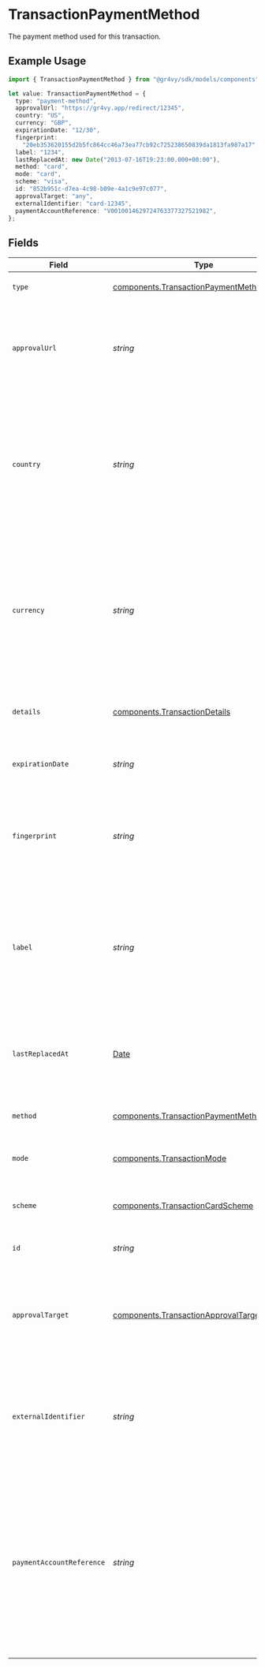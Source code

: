 # TransactionPaymentMethod

The payment method used for this transaction.

## Example Usage

```typescript
import { TransactionPaymentMethod } from "@gr4vy/sdk/models/components";

let value: TransactionPaymentMethod = {
  type: "payment-method",
  approvalUrl: "https://gr4vy.app/redirect/12345",
  country: "US",
  currency: "GBP",
  expirationDate: "12/30",
  fingerprint:
    "20eb353620155d2b5fc864cc46a73ea77cb92c725238650839da1813fa987a17",
  label: "1234",
  lastReplacedAt: new Date("2013-07-16T19:23:00.000+00:00"),
  method: "card",
  mode: "card",
  scheme: "visa",
  id: "852b951c-d7ea-4c98-b09e-4a1c9e97c077",
  approvalTarget: "any",
  externalIdentifier: "card-12345",
  paymentAccountReference: "V0010014629724763377327521982",
};
```

## Fields

| Field                                                                                                                                                                 | Type                                                                                                                                                                  | Required                                                                                                                                                              | Description                                                                                                                                                           | Example                                                                                                                                                               |
| --------------------------------------------------------------------------------------------------------------------------------------------------------------------- | --------------------------------------------------------------------------------------------------------------------------------------------------------------------- | --------------------------------------------------------------------------------------------------------------------------------------------------------------------- | --------------------------------------------------------------------------------------------------------------------------------------------------------------------- | --------------------------------------------------------------------------------------------------------------------------------------------------------------------- |
| `type`                                                                                                                                                                | [components.TransactionPaymentMethodType](../../models/components/transactionpaymentmethodtype.md)                                                                    | :heavy_minus_sign:                                                                                                                                                    | Always `payment-method`.                                                                                                                                              | payment-method                                                                                                                                                        |
| `approvalUrl`                                                                                                                                                         | *string*                                                                                                                                                              | :heavy_minus_sign:                                                                                                                                                    | The optional URL that the buyer needs to be redirected to to further authorize their payment.                                                                         | https://gr4vy.app/redirect/12345                                                                                                                                      |
| `country`                                                                                                                                                             | *string*                                                                                                                                                              | :heavy_minus_sign:                                                                                                                                                    | The 2-letter ISO code of the country this payment method can be used for. If this value is null the payment method may be used in multiple countries.                 | DE                                                                                                                                                                    |
| `currency`                                                                                                                                                            | *string*                                                                                                                                                              | :heavy_minus_sign:                                                                                                                                                    | The ISO-4217 currency code that this payment method can be used for. If this value is null the payment method may be used for multiple currencies.                    | EUR                                                                                                                                                                   |
| `details`                                                                                                                                                             | [components.TransactionDetails](../../models/components/transactiondetails.md)                                                                                        | :heavy_minus_sign:                                                                                                                                                    | Details for credit or debit card payment method.                                                                                                                      |                                                                                                                                                                       |
| `expirationDate`                                                                                                                                                      | *string*                                                                                                                                                              | :heavy_minus_sign:                                                                                                                                                    | The expiration date for the payment method.                                                                                                                           | 12/30                                                                                                                                                                 |
| `fingerprint`                                                                                                                                                         | *string*                                                                                                                                                              | :heavy_minus_sign:                                                                                                                                                    | The unique hash derived from the payment method identifier (e.g. card number).                                                                                        | 20eb353620155d2b5fc864cc46a73ea77cb92c725238650839da1813fa987a17                                                                                                      |
| `label`                                                                                                                                                               | *string*                                                                                                                                                              | :heavy_minus_sign:                                                                                                                                                    | A label for the card or the account. For a paypal payment method this is the user's email address. For a card it is the last 4 digits of the card.                    | 1234                                                                                                                                                                  |
| `lastReplacedAt`                                                                                                                                                      | [Date](https://developer.mozilla.org/en-US/docs/Web/JavaScript/Reference/Global_Objects/Date)                                                                         | :heavy_minus_sign:                                                                                                                                                    | The date and time when this card was last replaced by the account updater.                                                                                            | 2013-07-16T19:23:00.000+00:00                                                                                                                                         |
| `method`                                                                                                                                                              | [components.TransactionPaymentMethodMethod](../../models/components/transactionpaymentmethodmethod.md)                                                                | :heavy_check_mark:                                                                                                                                                    | The type of this payment method.                                                                                                                                      | card                                                                                                                                                                  |
| `mode`                                                                                                                                                                | [components.TransactionMode](../../models/components/transactionmode.md)                                                                                              | :heavy_minus_sign:                                                                                                                                                    | The mode to use with this payment method.                                                                                                                             | card                                                                                                                                                                  |
| `scheme`                                                                                                                                                              | [components.TransactionCardScheme](../../models/components/transactioncardscheme.md)                                                                                  | :heavy_minus_sign:                                                                                                                                                    | The scheme of the card. Only applies to card payments.                                                                                                                | visa                                                                                                                                                                  |
| `id`                                                                                                                                                                  | *string*                                                                                                                                                              | :heavy_minus_sign:                                                                                                                                                    | The ID of the payment method.                                                                                                                                         | 852b951c-d7ea-4c98-b09e-4a1c9e97c077                                                                                                                                  |
| `approvalTarget`                                                                                                                                                      | [components.TransactionApprovalTarget](../../models/components/transactionapprovaltarget.md)                                                                          | :heavy_minus_sign:                                                                                                                                                    | The browser target that an approval URL must be opened in. If any or null, then there is no specific requirement.                                                     | any                                                                                                                                                                   |
| `externalIdentifier`                                                                                                                                                  | *string*                                                                                                                                                              | :heavy_minus_sign:                                                                                                                                                    | An external identifier that can be used to match the payment method against your own records.                                                                         | card-12345                                                                                                                                                            |
| `paymentAccountReference`                                                                                                                                             | *string*                                                                                                                                                              | :heavy_minus_sign:                                                                                                                                                    | The payment account reference (PAR) returned by the card scheme. This is a unique reference to the underlying account that has been used to fund this payment method. | V0010014629724763377327521982                                                                                                                                         |